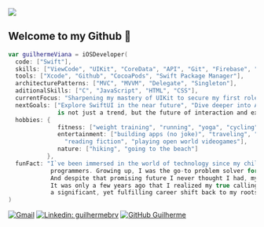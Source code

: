<img src="https://github.com/guilhermebrv/guilhermebrv/assets/104163003/2f6cd2e9-06aa-4043-9cd2-00ec11fb6cfc">

## Welcome to my Github 👋

```swift
var guilhermeViana = iOSDeveloper(
  code: ["Swift"],
  skills: ["ViewCode", "UIKit", "CoreData", "API", "Git", "Firebase", "Realm/MongoDB"],
  tools: ["Xcode", "Github", "CocoaPods", "Swift Package Manager"],
  architecturePatterns: ["MVC", "MVVM", "Delegate", "Singleton"],
  aditionalSkills: ["C", "JavaScript", "HTML", "CSS"],
  currentFocus: "Sharpening my mastery of UIKit to secure my first role in iOS development",
  nextGoals: ["Explore SwiftUI in the near future", "Dive deeper into ARKit, because I believe that spatial computing
              is not just a trend, but the future of interaction and experience in the tech world"],
  hobbies: {
              fitness: ["weight training", "running", "yoga", "cycling"],
              entertainment: ["building apps (no joke)", "traveling", "music", "horror and thriller movies",
                "reading fiction", "playing open world videogames"],
              nature: ["hiking", "going to the beach"]
           },
  funFact: "I`ve been immersed in the world of technology since my childhood, thanks to both of my parents being
            programmers. Growing up, I was the go-to problem solver for computer issues in my circle of friends.
            And despite that promising future I never thought I had, my initial career path took me into Law.
            It was only a few years ago that I realized my true calling was in programming, leading me to make
            a significant, yet fulfilling career shift back to my roots in tech"
)
```
[![Gmail](https://img.shields.io/badge/-guibviana@icloud.com-red?style=flat-square&logo=iCloud&logoColor=white&link=guibviana@icloud.com)](mailto:guibviana@icloud.com)
[![Linkedin: guilhermebrv](https://img.shields.io/badge/-guilhermebrv-blue?style=flat-square&logo=Linkedin&logoColor=white&link=https://www.linkedin.com/in/guilhermebrv/)](https://www.linkedin.com/in/guilhermebrv/)
[![GitHub Guilherme](https://img.shields.io/github/followers/guilhermebrv?label=follow&style=social)](https://github.com/guilhermebrv)

##
